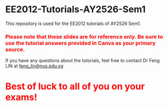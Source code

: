 # EE2012-Tutorials-AY2526-Sem1
This repository is used for the EE2012 tutorials of AY2526 Sem1. 

### <span style="color:red"> Please note that these slides are for reference only. Be sure to use the tutorial answers provided in Canva as your primary source. </span>

If you have any questions about the tutorials, feel free to contact Dr Feng LIN at feng_lin@nus.edu.sg

# <span style="color:red"> Best of luck to all of you on your exams! </span>
